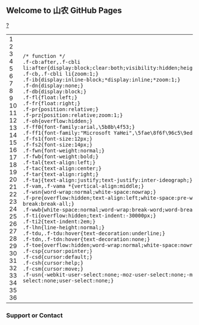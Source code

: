 ## Welcome to 山农 GitHub Pages




<div><div id="highlighter_485076" class="syntaxhighlighter  css"><div class="toolbar"><span><a href="#" class="toolbar_item command_help help">?</a></span></div><table cellspacing="0" cellpadding="0" border="0"><tbody><tr><td class="gutter"><div class="line number1 index0 alt2">1</div><div class="line number2 index1 alt1">2</div><div class="line number3 index2 alt2">3</div><div class="line number4 index3 alt1">4</div><div class="line number5 index4 alt2">5</div><div class="line number6 index5 alt1">6</div><div class="line number7 index6 alt2">7</div><div class="line number8 index7 alt1">8</div><div class="line number9 index8 alt2">9</div><div class="line number10 index9 alt1">10</div><div class="line number11 index10 alt2">11</div><div class="line number12 index11 alt1">12</div><div class="line number13 index12 alt2">13</div><div class="line number14 index13 alt1">14</div><div class="line number15 index14 alt2">15</div><div class="line number16 index15 alt1">16</div><div class="line number17 index16 alt2">17</div><div class="line number18 index17 alt1">18</div><div class="line number19 index18 alt2">19</div><div class="line number20 index19 alt1">20</div><div class="line number21 index20 alt2">21</div><div class="line number22 index21 alt1">22</div><div class="line number23 index22 alt2">23</div><div class="line number24 index23 alt1">24</div><div class="line number25 index24 alt2">25</div><div class="line number26 index25 alt1">26</div><div class="line number27 index26 alt2">27</div><div class="line number28 index27 alt1">28</div><div class="line number29 index28 alt2">29</div><div class="line number30 index29 alt1">30</div><div class="line number31 index30 alt2">31</div><div class="line number32 index31 alt1">32</div><div class="line number33 index32 alt2">33</div><div class="line number34 index33 alt1">34</div><div class="line number35 index34 alt2">35</div><div class="line number36 index35 alt1">36</div></td><td class="code"><div class="container"><div class="line number1 index0 alt2"><code class="css comments">/* function */</code></div><div class="line number2 index1 alt1"><code class="css plain">.f-cb:after,.f-cbli li:after{</code><code class="css keyword">display</code><code class="css plain">:</code><code class="css value">block</code><code class="css plain">;</code><code class="css keyword">clear</code><code class="css plain">:</code><code class="css value">both</code><code class="css plain">;</code><code class="css keyword">visibility</code><code class="css plain">:</code><code class="css value">hidden</code><code class="css plain">;</code><code class="css keyword">height</code><code class="css plain">:</code><code class="css value">0;</code><code class="css keyword">overflow</code><code class="css plain">:</code><code class="css value">hidden</code><code class="css plain">;</code><code class="css keyword">content</code><code class="css plain">:</code><code class="css string">"."</code><code class="css plain">;}</code></div><div class="line number3 index2 alt2"><code class="css plain">.f-cb,.f-cbli li{</code><code class="css keyword">zoom</code><code class="css plain">:</code><code class="css value">1;</code><code class="css plain">}</code></div><div class="line number4 index3 alt1"><code class="css plain">.f-ib{</code><code class="css keyword">display</code><code class="css plain">:</code><code class="css value">inline-block</code><code class="css plain">;*</code><code class="css keyword">display</code><code class="css plain">:</code><code class="css value">inline</code><code class="css plain">;*</code><code class="css keyword">zoom</code><code class="css plain">:</code><code class="css value">1;</code><code class="css plain">}</code></div><div class="line number5 index4 alt2"><code class="css plain">.f-dn{</code><code class="css keyword">display</code><code class="css plain">:</code><code class="css value">none</code><code class="css plain">;}</code></div><div class="line number6 index5 alt1"><code class="css plain">.f-db{</code><code class="css keyword">display</code><code class="css plain">:</code><code class="css value">block</code><code class="css plain">;}</code></div><div class="line number7 index6 alt2"><code class="css plain">.f-fl{</code><code class="css keyword">float</code><code class="css plain">:</code><code class="css value">left</code><code class="css plain">;}</code></div><div class="line number8 index7 alt1"><code class="css plain">.f-fr{</code><code class="css keyword">float</code><code class="css plain">:</code><code class="css value">right</code><code class="css plain">;}</code></div><div class="line number9 index8 alt2"><code class="css plain">.f-pr{</code><code class="css keyword">position</code><code class="css plain">:</code><code class="css value">relative</code><code class="css plain">;}</code></div><div class="line number10 index9 alt1"><code class="css plain">.f-prz{</code><code class="css keyword">position</code><code class="css plain">:</code><code class="css value">relative</code><code class="css plain">;</code><code class="css keyword">zoom</code><code class="css plain">:</code><code class="css value">1;</code><code class="css plain">}</code></div><div class="line number11 index10 alt2"><code class="css plain">.f-oh{</code><code class="css keyword">overflow</code><code class="css plain">:</code><code class="css value">hidden</code><code class="css plain">;}</code></div><div class="line number12 index11 alt1"><code class="css plain">.f-ff0{</code><code class="css keyword">font-family</code><code class="css plain">:</code><code class="css color1">arial</code><code class="css plain">,\5b8b\4f</code><code class="css value">53;</code><code class="css plain">}</code></div><div class="line number13 index12 alt2"><code class="css plain">.f-ff1{</code><code class="css keyword">font-family</code><code class="css plain">:</code><code class="css string">"Microsoft YaHei"</code><code class="css plain">,\5fae\8f6f\96c5\9ed1,</code><code class="css color1">arial</code><code class="css plain">,\5b8b\4f</code><code class="css value">53;</code><code class="css plain">}</code></div><div class="line number14 index13 alt1"><code class="css plain">.f-fs1{</code><code class="css keyword">font-size</code><code class="css plain">:</code><code class="css value">12px</code><code class="css plain">;}</code></div><div class="line number15 index14 alt2"><code class="css plain">.f-fs2{</code><code class="css keyword">font-size</code><code class="css plain">:</code><code class="css value">14px</code><code class="css plain">;}</code></div><div class="line number16 index15 alt1"><code class="css plain">.f-fwn{</code><code class="css keyword">font-weight</code><code class="css plain">:</code><code class="css value">normal</code><code class="css plain">;}</code></div><div class="line number17 index16 alt2"><code class="css plain">.f-fwb{</code><code class="css keyword">font-weight</code><code class="css plain">:</code><code class="css value">bold</code><code class="css plain">;}</code></div><div class="line number18 index17 alt1"><code class="css plain">.f-tal{</code><code class="css keyword">text-align</code><code class="css plain">:</code><code class="css value">left</code><code class="css plain">;}</code></div><div class="line number19 index18 alt2"><code class="css plain">.f-tac{</code><code class="css keyword">text-align</code><code class="css plain">:</code><code class="css value">center</code><code class="css plain">;}</code></div><div class="line number20 index19 alt1"><code class="css plain">.f-tar{</code><code class="css keyword">text-align</code><code class="css plain">:</code><code class="css value">right</code><code class="css plain">;}</code></div><div class="line number21 index20 alt2"><code class="css plain">.f-taj{</code><code class="css keyword">text-align</code><code class="css plain">:</code><code class="css value">justify</code><code class="css plain">;</code><code class="css keyword">text-justify</code><code class="css plain">:</code><code class="css value">inter-ideograph</code><code class="css plain">;}</code></div><div class="line number22 index21 alt1"><code class="css plain">.f-vam,.f-vama *{</code><code class="css keyword">vertical-align</code><code class="css plain">:</code><code class="css value">middle</code><code class="css plain">;}</code></div><div class="line number23 index22 alt2"><code class="css plain">.f-wsn{</code><code class="css keyword">word-wrap</code><code class="css plain">:</code><code class="css value">normal</code><code class="css plain">;</code><code class="css keyword">white-space</code><code class="css plain">:</code><code class="css value">nowrap</code><code class="css plain">;}</code></div><div class="line number24 index23 alt1"><code class="css plain">.f-pre{</code><code class="css keyword">overflow</code><code class="css plain">:</code><code class="css value">hidden</code><code class="css plain">;</code><code class="css keyword">text-align</code><code class="css plain">:</code><code class="css value">left</code><code class="css plain">;</code><code class="css keyword">white-space</code><code class="css plain">:</code><code class="css value">pre-wrap</code><code class="css plain">;</code><code class="css keyword">word-wrap</code><code class="css plain">:</code><code class="css value">break-word</code><code class="css plain">;</code><code class="css keyword">word-break</code><code class="css plain">:</code><code class="css value">break-all</code><code class="css plain">;}</code></div><div class="line number25 index24 alt2"><code class="css plain">.f-wwb{</code><code class="css keyword">white-space</code><code class="css plain">:</code><code class="css value">normal</code><code class="css plain">;</code><code class="css keyword">word-wrap</code><code class="css plain">:</code><code class="css value">break-word</code><code class="css plain">;</code><code class="css keyword">word-break</code><code class="css plain">:</code><code class="css value">break-all</code><code class="css plain">;}</code></div><div class="line number26 index25 alt1"><code class="css plain">.f-ti{</code><code class="css keyword">overflow</code><code class="css plain">:</code><code class="css value">hidden</code><code class="css plain">;</code><code class="css keyword">text-indent</code><code class="css plain">:</code><code class="css value">-30000px</code><code class="css plain">;}</code></div><div class="line number27 index26 alt2"><code class="css plain">.f-ti2{</code><code class="css keyword">text-indent</code><code class="css plain">:</code><code class="css value">2em</code><code class="css plain">;}</code></div><div class="line number28 index27 alt1"><code class="css plain">.f-lhn{</code><code class="css keyword">line-height</code><code class="css plain">:</code><code class="css value">normal</code><code class="css plain">;}</code></div><div class="line number29 index28 alt2"><code class="css plain">.f-tdu,.f-tdu:hover{</code><code class="css keyword">text-decoration</code><code class="css plain">:</code><code class="css value">underline</code><code class="css plain">;}</code></div><div class="line number30 index29 alt1"><code class="css plain">.f-tdn,.f-tdn:hover{</code><code class="css keyword">text-decoration</code><code class="css plain">:</code><code class="css value">none</code><code class="css plain">;}</code></div><div class="line number31 index30 alt2"><code class="css plain">.f-toe{</code><code class="css keyword">overflow</code><code class="css plain">:</code><code class="css value">hidden</code><code class="css plain">;</code><code class="css keyword">word-wrap</code><code class="css plain">:</code><code class="css value">normal</code><code class="css plain">;</code><code class="css keyword">white-space</code><code class="css plain">:</code><code class="css value">nowrap</code><code class="css plain">;</code><code class="css keyword">text-overflow</code><code class="css plain">:</code><code class="css value">ellipsis</code><code class="css plain">;}</code></div><div class="line number32 index31 alt1"><code class="css plain">.f-csp{</code><code class="css keyword">cursor</code><code class="css plain">:</code><code class="css value">pointer</code><code class="css plain">;}</code></div><div class="line number33 index32 alt2"><code class="css plain">.f-csd{</code><code class="css keyword">cursor</code><code class="css plain">:</code><code class="css value">default</code><code class="css plain">;}</code></div><div class="line number34 index33 alt1"><code class="css plain">.f-csh{</code><code class="css keyword">cursor</code><code class="css plain">:</code><code class="css value">help</code><code class="css plain">;}</code></div><div class="line number35 index34 alt2"><code class="css plain">.f-csm{</code><code class="css keyword">cursor</code><code class="css plain">:</code><code class="css value">move</code><code class="css plain">;}</code></div><div class="line number36 index35 alt1"><code class="css plain">.f-usn{-webkit-</code><code class="css keyword">user-select</code><code class="css plain">:</code><code class="css value">none</code><code class="css plain">;-moz-</code><code class="css keyword">user-select</code><code class="css plain">:</code><code class="css value">none</code><code class="css plain">;-ms-</code><code class="css keyword">user-select</code><code class="css plain">:</code><code class="css value">none</code><code class="css plain">;-o-</code><code class="css keyword">user-select</code><code class="css plain">:</code><code class="css value">none</code><code class="css plain">;</code><code class="css keyword">user-select</code><code class="css plain">:</code><code class="css value">none</code><code class="css plain">;}</code></div></div></td></tr></tbody></table></div></div>








### Support or Contact



